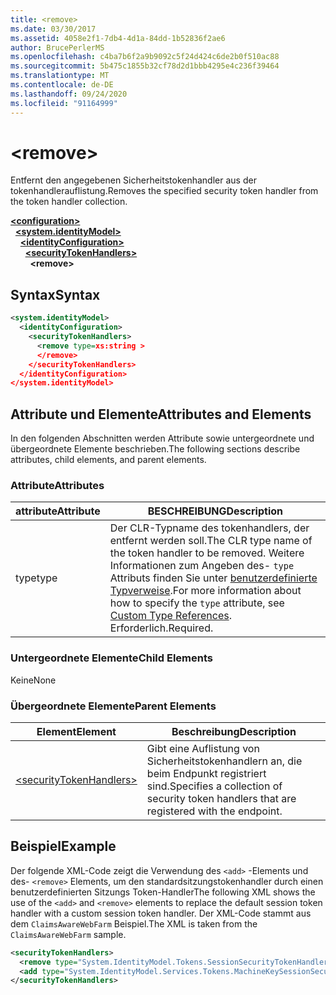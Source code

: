 ```yaml
---
title: <remove>
ms.date: 03/30/2017
ms.assetid: 4058e2f1-7db4-4d1a-84dd-1b52836f2ae6
author: BrucePerlerMS
ms.openlocfilehash: c4ba7b6f2a9b9092c5f24d424c6de2b0f510ac88
ms.sourcegitcommit: 5b475c1855b32cf78d2d1bbb4295e4c236f39464
ms.translationtype: MT
ms.contentlocale: de-DE
ms.lasthandoff: 09/24/2020
ms.locfileid: "91164999"
---
```

# \<remove>

<span data-ttu-id="a1549-101">Entfernt den angegebenen Sicherheitstokenhandler aus der tokenhandlerauflistung.</span><span class="sxs-lookup"><span data-stu-id="a1549-101">Removes the specified security token handler from the token handler collection.</span></span>  
  
[**\<configuration>**](../configuration-element.md)\
&nbsp;&nbsp;[**\<system.identityModel>**](system-identitymodel.md)\
&nbsp;&nbsp;&nbsp;&nbsp;[**\<identityConfiguration>**](identityconfiguration.md)\
&nbsp;&nbsp;&nbsp;&nbsp;&nbsp;&nbsp;[**\<securityTokenHandlers>**](securitytokenhandlers.md)\
&nbsp;&nbsp;&nbsp;&nbsp;&nbsp;&nbsp;&nbsp;&nbsp;**\<remove>**  
  
## <a name="syntax"></a><span data-ttu-id="a1549-102">Syntax</span><span class="sxs-lookup"><span data-stu-id="a1549-102">Syntax</span></span>  
  
```xml  
<system.identityModel>  
  <identityConfiguration>  
    <securityTokenHandlers>  
      <remove type=xs:string >  
      </remove>  
    </securityTokenHandlers>  
  </identityConfiguration>  
</system.identityModel>  
```  
  
## <a name="attributes-and-elements"></a><span data-ttu-id="a1549-103">Attribute und Elemente</span><span class="sxs-lookup"><span data-stu-id="a1549-103">Attributes and Elements</span></span>  

 <span data-ttu-id="a1549-104">In den folgenden Abschnitten werden Attribute sowie untergeordnete und übergeordnete Elemente beschrieben.</span><span class="sxs-lookup"><span data-stu-id="a1549-104">The following sections describe attributes, child elements, and parent elements.</span></span>  
  
### <a name="attributes"></a><span data-ttu-id="a1549-105">Attribute</span><span class="sxs-lookup"><span data-stu-id="a1549-105">Attributes</span></span>  
  
|<span data-ttu-id="a1549-106">attribute</span><span class="sxs-lookup"><span data-stu-id="a1549-106">Attribute</span></span>|<span data-ttu-id="a1549-107">BESCHREIBUNG</span><span class="sxs-lookup"><span data-stu-id="a1549-107">Description</span></span>|  
|---------------|-----------------|  
|<span data-ttu-id="a1549-108">type</span><span class="sxs-lookup"><span data-stu-id="a1549-108">type</span></span>|<span data-ttu-id="a1549-109">Der CLR-Typname des tokenhandlers, der entfernt werden soll.</span><span class="sxs-lookup"><span data-stu-id="a1549-109">The CLR type name of the token handler to be removed.</span></span> <span data-ttu-id="a1549-110">Weitere Informationen zum Angeben des- `type` Attributs finden Sie unter [benutzerdefinierte Typverweise](/previous-versions/windows-identity-foundation/gg638728(v=msdn.10)#custom-type-references).</span><span class="sxs-lookup"><span data-stu-id="a1549-110">For more information about how to specify the `type` attribute, see [Custom Type References](/previous-versions/windows-identity-foundation/gg638728(v=msdn.10)#custom-type-references).</span></span> <span data-ttu-id="a1549-111">Erforderlich.</span><span class="sxs-lookup"><span data-stu-id="a1549-111">Required.</span></span>|  
  
### <a name="child-elements"></a><span data-ttu-id="a1549-112">Untergeordnete Elemente</span><span class="sxs-lookup"><span data-stu-id="a1549-112">Child Elements</span></span>  

 <span data-ttu-id="a1549-113">Keine</span><span class="sxs-lookup"><span data-stu-id="a1549-113">None</span></span>  
  
### <a name="parent-elements"></a><span data-ttu-id="a1549-114">Übergeordnete Elemente</span><span class="sxs-lookup"><span data-stu-id="a1549-114">Parent Elements</span></span>  
  
|<span data-ttu-id="a1549-115">Element</span><span class="sxs-lookup"><span data-stu-id="a1549-115">Element</span></span>|<span data-ttu-id="a1549-116">Beschreibung</span><span class="sxs-lookup"><span data-stu-id="a1549-116">Description</span></span>|  
|-------------|-----------------|  
|[\<securityTokenHandlers>](securitytokenhandlers.md)|<span data-ttu-id="a1549-117">Gibt eine Auflistung von Sicherheitstokenhandlern an, die beim Endpunkt registriert sind.</span><span class="sxs-lookup"><span data-stu-id="a1549-117">Specifies a collection of security token handlers that are registered with the endpoint.</span></span>|  
  
## <a name="example"></a><span data-ttu-id="a1549-118">Beispiel</span><span class="sxs-lookup"><span data-stu-id="a1549-118">Example</span></span>  

 <span data-ttu-id="a1549-119">Der folgende XML-Code zeigt die Verwendung des `<add>` -Elements und des- `<remove>` Elements, um den standardsitzungstokenhandler durch einen benutzerdefinierten Sitzungs Token-Handler</span><span class="sxs-lookup"><span data-stu-id="a1549-119">The following XML shows the use of the `<add>` and `<remove>` elements to replace the default session token handler with a custom session token handler.</span></span> <span data-ttu-id="a1549-120">Der XML-Code stammt aus dem `ClaimsAwareWebFarm` Beispiel.</span><span class="sxs-lookup"><span data-stu-id="a1549-120">The XML is taken from the `ClaimsAwareWebFarm` sample.</span></span>  
  
```xml  
<securityTokenHandlers>  
  <remove type="System.IdentityModel.Tokens.SessionSecurityTokenHandler, System.IdentityModel, Version=4.0.0.0, Culture=neutral, PublicKeyToken=b77a5c561934e089" />  
  <add type="System.IdentityModel.Services.Tokens.MachineKeySessionSecurityTokenHandler, System.IdentityModel.Services, Version=4.0.0.0, Culture=neutral, PublicKeyToken=b77a5c561934e089" />  
</securityTokenHandlers>  
```
